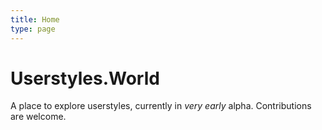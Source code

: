 ```yaml
---
title: Home
type: page
---
```


# Userstyles.World

A place to explore userstyles, currently in _very early_ alpha. Contributions are welcome.
